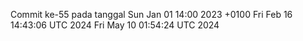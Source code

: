 Commit ke-55 pada tanggal Sun Jan 01 14:00 2023 +0100
Fri Feb 16 14:43:06 UTC 2024
Fri May 10 01:54:24 UTC 2024
